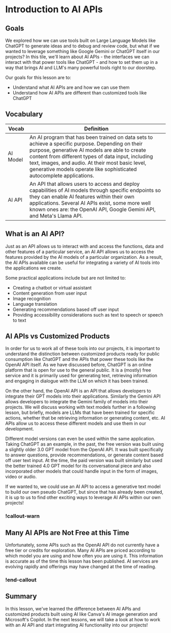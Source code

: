 # Introduction to AI APIs

## Goals

We explored how we can use tools built on Large Language Models like ChatGPT to generate ideas and to debug and review code, but what if we wanted to leverage something like Google Gemini or ChatGPT itself in our projects? In this tile, we'll learn about AI APIs - the interfaces we can interact with that power tools like ChatGPT - and how to set them up in a way that brings AI and LLM's many powerful tools right to our doorstep.

Our goals for this lesson are to:
- Understand what AI APIs are and how we can use them
- Understand how AI APIs are different than customized tools like ChatGPT

## Vocabulary

| Vocab | Definition |
| ----- | ---------- | 
| AI Model | An AI program that has been trained on data sets to achieve a specific purpose. Depending on their purpose, generative AI models are able to create content from different types of data input, including text, images, and audio. At their most basic level, generative models operate like sophisticated autocomplete applications. |
| AI API | An API that allows users to access and deploy capabilities of AI models through specific endpoints so they can enable AI features within their own applications. Several AI APIs exist, some more well known ones are: the OpenAI API, Google Gemini API, and Meta's Llama API. |

## What is an AI API?

Just as an API allows us to interact with and access the functions, data and other features of a particular service, an AI API allows us to access the features provided by the AI models of a particular organization. As a result, the AI APIs available can be useful for integrating a variety of AI tools into the applications we create. 

Some practical applications include but are not limited to:
- Creating a chatbot or virtual assistant
- Content generation from user input
- Image recognition
- Language translation
- Generating recommendations based off user input
- Providing accessibility considerations such as text to speech or speech to text

## AI APIs vs Customized Products

In order for us to work all of these tools into our projects, it is important to understand the distinction between customized products ready for public consumption like ChatGPT and the APIs that power these tools like the OpenAI API itself. As we have discussed before, ChatGPT is an online platform that is open for use to the general public. It is a (mostly) free service and it is primarily used for generating text, retrieving information and engaging in dialogue with the LLM on which it has been trained.

On the other hand, the OpenAI API is an API that allows developers to integrate their GPT models into their applications. Similarly the Gemini API allows developers to integrate the Gemini family of models into their projects. We will discuss working with text models further in a following lesson, but briefly, models are LLMs that have been trained for specific actions, whether that be retrieving information or generating content, etc. AI APIs allow us to access these different models and use them in our development.

Different model versions can even be used within the same application. Taking ChatGPT as an example, in the past, the free version was built using a slightly older 3.0 GPT model from the OpenAI API. It was built specifically to answer questions, provide recommendations, or generate content based off user text input. At the time, the paid version was built similarly but used the better trained 4.0 GPT model for its conversational piece and also incorporated other models that could handle input in the form of images, video or audio. 

If we wanted to, we could use an AI API to access a generative text model to build our own pseudo ChatGPT, but since that has already been created, it is up to us to find other exciting ways to leverage AI APIs within our own projects!

### !callout-warn

## Many AI APIs are Not Free at this Time
Unfortunately, some APIs such as the OpenAI API do not currently have a free tier or credits for exploration. Many AI APIs are priced according to which model you are using and how often you are using it. This information is accurate as of the time this lesson has been published. AI services are evolving rapidly and offerings may have changed at the time of reading.

### !end-callout

## Summary
In this lesson, we've learned the difference between AI APIs and customized products built using AI like Canva's AI image generation and Microsoft's Copilot. In the next lessons, we will take a look at how to work with an AI API and start integrating AI functionality into our projects!